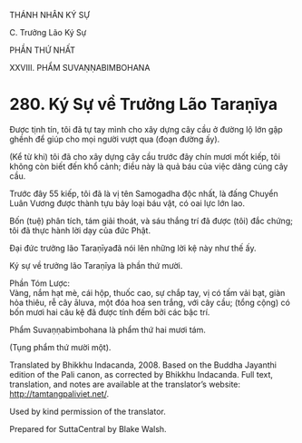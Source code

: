 THÁNH NHÂN KÝ SỰ

C. Trưởng Lão Ký Sự

PHẦN THỨ NHẤT

XXVIII. PHẨM SUVAṆṆABIMBOHANA

# 280\. Ký Sự về Trưởng Lão Taraṇīya

Được tịnh tín, tôi đã tự tay mình cho xây dựng cây cầu ở đường lộ lớn gập ghềnh để giúp cho mọi người vượt qua (đoạn đường ấy).

(Kể từ khi) tôi đã cho xây dựng cây cầu trước đây chín mươi mốt kiếp, tôi không còn biết đến khổ cảnh; điều này là quả báu của việc dâng cúng cây cầu.

Trước đây 55 kiếp, tôi đã là vị tên Samogadha độc nhất, là đấng Chuyển Luân Vương được thành tựu bảy loại báu vật, có oai lực lớn lao.

Bốn (tuệ) phân tích, tám giải thoát, và sáu thắng trí đã được (tôi) đắc chứng; tôi đã thực hành lời dạy của đức Phật.

Đại đức trưởng lão Taraṇīyađã nói lên những lời kệ này như thế ấy.

Ký sự về trưởng lão Taraṇīya là phần thứ mười.

Phần Tóm Lược:  
Vàng, nắm hạt mè, cái hộp, thuốc cao, sự chắp tay, vị có tấm vải bạt, giàn hỏa thiêu, rễ cây āluva, một đóa hoa sen trắng, với cây cầu; (tổng cộng) có bốn mươi hai câu kệ đã được tính đếm bởi các bậc trí.

Phẩm Suvaṇṇabimbohana là phẩm thứ hai mươi tám.

(Tụng phẩm thứ mười một).

Translated by Bhikkhu Indacanda, 2008. Based on the Buddha Jayanthi edition of the Pali canon, as corrected by Bhikkhu Indacanda. Full text, translation, and notes are available at the translator’s website: http://tamtangpaliviet.net/.

Used by kind permission of the translator.

Prepared for SuttaCentral by Blake Walsh.